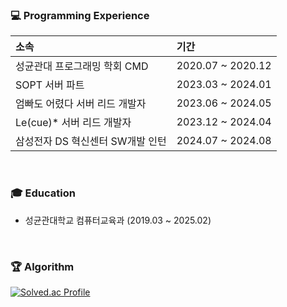 <!--
**ddongseop/ddongseop** is a ✨ _special_ ✨ repository because its `README.md` (this file) appears on your GitHub profile.

Here are some ideas to get you started:

- 🔭 I’m currently working on ...
- 🌱 I’m currently learning ...
- 👯 I’m looking to collaborate on ...
- 🤔 I’m looking for help with ...
- 💬 Ask me about ...
- 📫 How to reach me: ...
- 😄 Pronouns: ...
- ⚡ Fun fact: ...
-->

<h3>💻 Programming Experience</h3>

|소속|기간|
|:---|:---|
|성균관대 프로그래밍 학회 CMD| 2020.07 ~ 2020.12 
|SOPT 서버 파트| 2023.03 ~ 2024.01
|엄빠도 어렸다 서버 리드 개발자 | 2023.06 ~ 2024.05
|Le(cue)* 서버 리드 개발자 | 2023.12 ~ 2024.04
|삼성전자 DS 혁신센터 SW개발 인턴 | 2024.07 ~ 2024.08	

<br>

<h3>🎓 Education</h3>

- 성균관대학교 컴퓨터교육과 (2019.03 ~ 2025.02)

<br>

<h3>🏆 Algorithm</h3>

[![Solved.ac Profile](http://mazassumnida.wtf/api/generate_badge?boj=dlehdtjq00)](https://solved.ac/dlehdtjq00)

